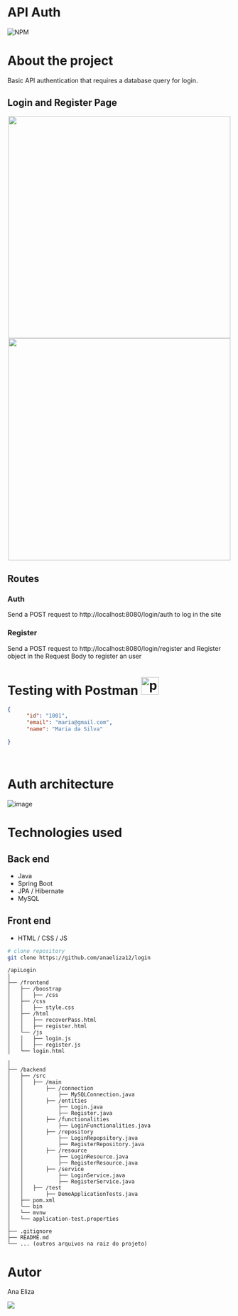 # API Auth
![NPM](https://img.shields.io/npm/l/react)

# About the project
Basic API authentication that requires a database query for login.



## Login and Register Page
<div align = "center">
  <img height="500px"  src = "https://github.com/anaeliza12/login/assets/108037430/d193df0b-af75-4f51-be0b-53d8167e08e6" />
  <img height="500px"  src = "https://github.com/anaeliza12/login/assets/108037430/36916821-42aa-46cb-be0a-ee5a8291d8b2" />
</div>


## Routes

### Auth 
Send a POST request to http://localhost:8080/login/auth to log in the site

### Register
Send a POST request to http://localhost:8080/login/register and Register object in the Request Body to register an user


# Testing with Postman  <a href="https://postman.com" target="_blank" rel="noreferrer"> <img src="https://www.vectorlogo.zone/logos/getpostman/getpostman-icon.svg" alt="postman" width="40" height="40"/> </a> <a href="https://spring.io/" target="_blank" rel="noreferrer">  

```json
{
      "id": "1001",
      "email": "maria@gmail.com",
      "name": "Maria da Silva"

}

```

<br>

# Auth architecture

![image](https://github.com/anaeliza12/login/assets/108037430/0d66b4f0-6da5-4097-8f11-516cd3778356)


# Technologies used
## Back end
- Java
- Spring Boot
- JPA / Hibernate
- MySQL
## Front end
- HTML / CSS / JS 


```bash
# clone repository
git clone https://github.com/anaeliza12/login

```


```plaintext
/apiLogin
│
├── /frontend
│   ├── /boostrap
│   │   ├── /css
│   ├── /css
│   │   ├── style.css
│   ├── /html
│   │   ├── recoverPass.html
│   │   ├── register.html
│   └── /js
│   │   ├── login.js
│   │   ├── register.js
│   └── login.html

│
├── /backend
│   ├── /src
│   │   ├── /main
│   │       ├── /connection
│   │           ├── MySQLConnection.java
│   │       ├── /entities
│   │           ├── Login.java
│   │           ├── Register.java
│   │       ├── /functionalities
│   │           ├── LoginFunctionalities.java
│   │       ├── /repository
│   │           ├── LoginRepopsitory.java
│   │           ├── RegisterRepository.java
│   │       ├── /resource
│   │           ├── LoginResource.java
│   │           ├── RegisterResource.java
│   │       ├── /service
│   │           ├── LoginService.java
│   │           ├── RegisterService.java
│   │   ├── /test
│   │       ├── DemoApplicationTests.java
│   ├── pom.xml
│   └── bin
│   └── mvnw
│   └── application-test.properties
│
├── .gitignore
├── README.md
└── ... (outros arquivos na raiz do projeto)
```



# Autor

Ana Eliza 

<a  href="https://www.linkedin.com/in/ana-eliza-perobelli/" target="_blank"><img src="https://img.shields.io/badge/LinkedIn-0077B5?style=for-the-badge&logo=linkedin&logoColor=white" target="_blank"></a>
